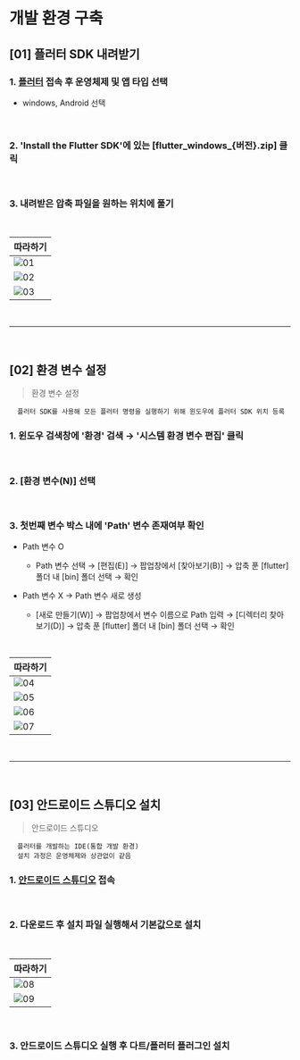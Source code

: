 # 개발 환경 구축

[01] 플러터 SDK 내려받기
---

### 1. [플러터]() 접속 후 운영체제 및 앱 타입 선택

  - windows, Android 선택

<br>

### 2. 'Install the Flutter SDK'에 있는 [flutter_windows_{버전}.zip] 클릭

<br>

### 3. 내려받은 압축 파일을 원하는 위치에 풀기

<br>

|따라하기|
|-|
|![01](./img/01.png)|
|![02](./img/02.png)|
|![03](./img/03.png)|

<br>

---

<br>

[02] 환경 변수 설정
---

> 환경 변수 설정
```
  플러터 SDK를 사용해 모든 플러터 명령을 실행하기 위해 윈도우에 플러터 SDK 위치 등록
```

### 1. 윈도우 검색창에 '환경' 검색 → '시스템 환경 변수 편집' 클릭

<br>

### 2. [환경 변수(N)] 선택

<br>

### 3. 첫번째 변수 박스 내에 'Path' 변수 존재여부 확인

- Path 변수 O

  - Path 변수 선택 → [편집(E)] → 팝업창에서 [찾아보기(B)] → 압축 푼 [flutter] 폴더 내 [bin] 폴더 선택 → 확인

- Path 변수 X → Path 변수 새로 생성

  - [새로 만들기(W)] → 팝업창에서 변수 이름으로 Path 입력 → [디렉터리 찾아보기(D)] → 압축 푼 [flutter] 폴더 내 [bin] 폴더 선택 → 확인

<br>

|따라하기|
|-|
|![04](./img/04.png)|
|![05](./img/05.png)|
|![06](./img/06.png)|
|![07](./img/07.png)|

<br>

---

<br>

[03] 안드로이드 스튜디오 설치
---
> 안드로이드 스튜디오
```
  플러터를 개발하는 IDE(통합 개발 환경)
  설치 과정은 운영체제와 상관없이 같음
```

### 1. [안드로이드 스튜디오](https://developer.android.com/studio) 접속

<br>

### 2. 다운로드 후 설치 파일 실행해서 기본값으로 설치

<br>

|따라하기|
|-|
|![08](./img/08.png)|
|![09](./img/09.png)|

<br>

### 3. 안드로이드 스튜디오 실행 후 다트/플러터 플러그인 설치






